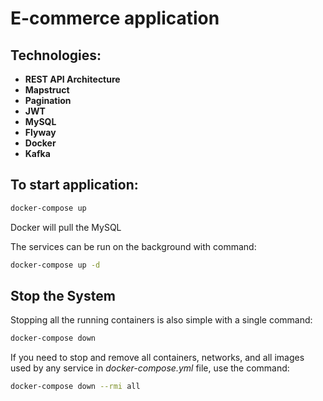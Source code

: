# E-commerce application

## Technologies:
- <b> REST API Architecture</b>
- <b> Mapstruct</b>
- <b> Pagination</b>
- <b> JWT</b>
- <b> MySQL</b>
- <b> Flyway</b>
- <b> Docker</b>
- <b> Kafka</b>

## To start application:
```bash
docker-compose up
```

Docker will pull the MySQL

The services can be run on the background with command:
```bash
docker-compose up -d
```

## Stop the System
Stopping all the running containers is also simple with a single command:
```bash
docker-compose down
```

If you need to stop and remove all containers, networks, and all images used by any service in <em>docker-compose.yml</em> file, use the command:
```bash
docker-compose down --rmi all
```
